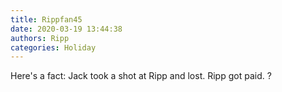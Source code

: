 ```yaml
---
title: Rippfan45
date: 2020-03-19 13:44:38
authors: Ripp
categories: Holiday
---
```


 Here's a fact:
Jack took a shot at Ripp and lost.
Ripp got paid.
?